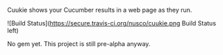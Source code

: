 Cuukie shows your Cucumber results in a web page as they run.

![Build Status](https://secure.travis-ci.org/nusco/cuukie.png Build Status left)

No gem yet. This project is still pre-alpha anyway.